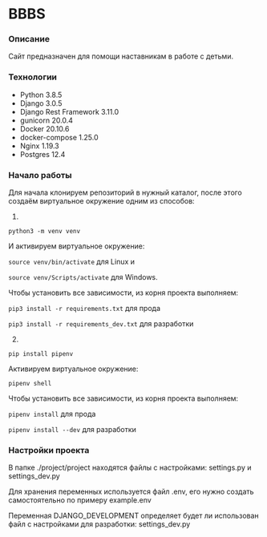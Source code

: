 # BBBS

### Описание
Сайт предназначен для помощи наставникам в работе с детьми.

### Технологии
- Python 3.8.5
- Django 3.0.5
- Django Rest Framework 3.11.0
- gunicorn 20.0.4
- Docker 20.10.6
- docker-compose 1.25.0
- Nginx 1.19.3
- Postgres 12.4

### Начало работы
Для начала клонируем репозиторий в нужный каталог, после этого создаём виртуальное окружение одним из способов:

1.

```python3 -m venv venv```  

И активируем виртуальное окружение:  

```source venv/bin/activate``` для Linux и  

```source venv/Scripts/activate``` для Windows.  

Чтобы установить все зависимости, из корня проекта выполняем:

```pip3 install -r requirements.txt``` для прода


```pip3 install -r requirements_dev.txt``` для разработки

2.

```pip install pipenv```

Активируем виртуальное окружение:

```pipenv shell```

Чтобы установить все зависимости, из корня проекта выполняем:

```pipenv install``` для прода


```pipenv install --dev``` для разработки


### Настройки проекта

В папке ./project/project находятся файлы с настройками: settings.py и settings_dev.py

Для хранения переменных используется файл .env, его нужно создать самостоятельно по примеру example.env

Переменная DJANGO_DEVELOPMENT определяет будет ли использован файл с настройками для разработки: settings_dev.py
